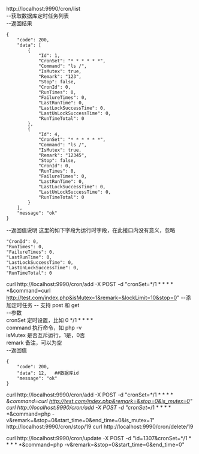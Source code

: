http://localhost:9990/cron/list    
--获取数据库定时任务列表    
--返回结果    
````
{
    "code": 200,
    "data": [
        {
            "Id": 1,
            "CronSet": "* * * * * *",
            "Command": "ls /",
            "IsMutex": true,
            "Remark": "123",
            "Stop": false,
            "CronId": 0,
            "RunTimes": 0,
            "FailureTimes": 0,
            "LastRunTime": 0,
            "LastLockSuccessTime": 0,
            "LastUnLockSuccessTime": 0,
            "RunTimeTotal": 0
        },
        {
            "Id": 4,
            "CronSet": "* * * * * *",
            "Command": "ls /",
            "IsMutex": true,
            "Remark": "12345",
            "Stop": false,
            "CronId": 0,
            "RunTimes": 0,
            "FailureTimes": 0,
            "LastRunTime": 0,
            "LastLockSuccessTime": 0,
            "LastUnLockSuccessTime": 0,
            "RunTimeTotal": 0
        }
    ],
    "message": "ok"
}
````
--返回值说明
这里的如下字段为运行时字段，在此接口内没有意义，忽略
````
"CronId": 0,
"RunTimes": 0,
"FailureTimes": 0,
"LastRunTime": 0,
"LastLockSuccessTime": 0,
"LastUnLockSuccessTime": 0,
"RunTimeTotal": 0
````
curl http://localhost:9990/cron/add -X POST -d "cronSet=*/1 * * * * *&command=curl http://test.com/index.php&isMutex=1&remark=&lockLimit=10&stop=0" 
--添加定时任务 -- 支持 post 和 get    
--参数    
cronSet 定时设置，比如 0 */1 * * * *    
command 执行命令，如 php -v    
isMutex 是否互斥运行，1是，0否    
remark 备注，可以为空    
--返回值    
````
{
    "code": 200,
    "data": 12,   ##数据库id
    "message": "ok"
}
````

curl http://localhost:9990/cron/add -X POST -d "cronSet=*/1 * * * * *&command=curl http://test.com/index.php&remark=&stop=0&is_mutex=0"
curl http://localhost:9990/cron/add -X POST -d "cronSet=*/1 * * * * *&command=php -v&remark=&stop=0&start_time=0&end_time=0&is_mutex=1"
http://localhost:9990/cron/stop/19
curl http://localhost:9990/cron/delete/19

curl http://localhost:9990/cron/update -X POST -d "id=1307&cronSet=*/1 * * * * *&command=php -v&remark=&stop=0&start_time=0&end_time=0"



